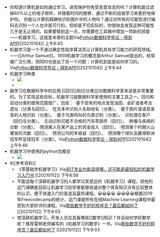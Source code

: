 - 你知道计算机是如何通过学习，进而保护你免受恶意攻击的吗？计算机能过滤掉60%以上的电子邮件，并随着时间的推移，通过不断的自我学习来更好地保护你。
你能让计算机精确地识别图片中的人物吗？通过对所有的可能性进行编码去识别一个人也许是可行的，但却是不切实际的，你很快会发现这种可能性几乎是无止境的。如果要做到这一点，你需要在工具箱中增加一项新的技能——机器学习，这就是本章的主题Via[Python数据科学导论 - 得到APP](https://www.dedao.cn/reader?id=V5R16yPmaYOMqGRAv82jkX4KDe175w7VJa3rbx6pNgznl9VZPLJQyEBodb89mqoO)[[20210104]] 上午9:43
- 机器学习是一个不通过确定性程序算法而让计算机具有学习能力的研究领域。
——[[Arthur Samuel]]，1959机器学习的概念是Arthur Samuel提出的，经常被广泛引用，但同时也提出了另一个问题：计算机到底是如何学习的。Via[Python数据科学导论 - 得到APP](https://www.dedao.cn/reader?id=V5R16yPmaYOMqGRAv82jkX4KDe175w7VJa3rbx6pNgznl9VZPLJQyEBodb89mqoO)[[20210104]] 上午9:44
- 机器学习种类
    - ![](https://firebasestorage.googleapis.com/v0/b/firescript-577a2.appspot.com/o/imgs%2Fapp%2Fxinyiheng%2FwVo-o13-ZE.png?alt=media&token=9ed5b0b5-5580-45d2-bd5f-f3482c733d12)
    - 
- 器学习在数据科学中的应用
[[回归]]和[[[分类]]]对数据科学家来说是非常重要的。为了实现这些目标，机器学习是数据科学家使用的主要工具之一。回归和自动分类的使用范围很广，包括：
·基于现有的地点发现油田、金矿或者考古遗址（分类与回归）。
·在文本中识别人名和地名（分类）。
·基于图片或语音录音的人物识别（分类）。
·基于鸟类鸣叫的鸟类识别（分类）。
·识别潜在客户（回归与分类）。
·主动识别可能不合格的汽车零部件（回归）。
·肿瘤与疾病的诊断（分类）。
·预测某人在某产品上的资金投入（回归）。
·预测某个时期火山爆发的次数（回归）。
·预测公司的年收益（回归）。
·预测哪个球队会赢得欧洲冠军杯足球冠军（分类）。Via[Python数据科学导论 - 得到APP](https://www.dedao.cn/reader?id=V5R16yPmaYOMqGRAv82jkX4KDe175w7VJa3rbx6pNgznl9VZPLJQyEBodb89mqoO)[[20210104]] 上午9:46
- 机器学习中使用的python包概览
    - ![](https://firebasestorage.googleapis.com/v0/b/firescript-577a2.appspot.com/o/imgs%2Fapp%2Fxinyiheng%2Fqc46cEVkT0.png?alt=media&token=248f026d-7af4-467b-bfa1-9bc8466942a5)
- #[[参考资料]]
    - 《零基础学机器学习》Via[非IT专业也能读得懂，这可能是最轻松的机器学习入门书](https://mp.weixin.qq.com/s?__biz=MzA3NTIzMzIxNQ==&mid=2652815889&idx=1&sn=e7541bdac326c55de57dae4e8ee56875&chksm=8499c0c1b3ee49d757cbd2ff77641fc03a3e55647b6fd398ced79150e852da851299b33e0e6e) [[20210112]] 下午8:56
    - 不能说每个深耕机器学习的人都学过吴恩达的《机器学习》课程，但他的这门课确是目前让机器学习初学者能够快速对整个体系知识点有比较整体的认识，便于快速入门的首选及最热课程。😀😀😀😀 😀😀😀😀根据2019年Freecodecamp的统计，这门课是所有在线Machine Learning课程中最受到大家好评的课程。Via[那些数学不好的程序员？最后都如何了](https://mp.weixin.qq.com/s?__biz=MzA3NTIzMzIxNQ==&mid=2652815948&idx=1&sn=1524649ef28eda628443fb3541adaca7&chksm=8499c09cb3ee498ab60ac5f0122ea5ed15680266b89dab6be4fcf8c1bf4ce5e4adf191cf06ac) [[20210112]] 下午9:03
    - 想深耕机器学习，开发人员应具备哪些[[数学]]知识？并且如何学好数学呢？推荐雷明老师编写的《机器学习的数学》一书。Via[那些数学不好的程序员？最后都如何了](https://mp.weixin.qq.com/s?__biz=MzA3NTIzMzIxNQ==&mid=2652815948&idx=1&sn=1524649ef28eda628443fb3541adaca7&chksm=8499c09cb3ee498ab60ac5f0122ea5ed15680266b89dab6be4fcf8c1bf4ce5e4adf191cf06ac) [[20210112]] 下午9:03
